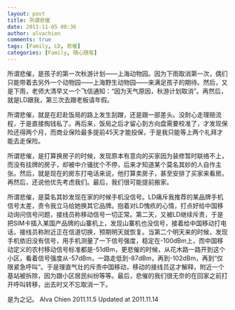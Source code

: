 ```yaml
---
layout: post
title: 所谓悲催
date: 2011-11-05 00:36
author: alvachien
comments: true
tags: [Family, LD, 悲催]
categories: [Family, 随心随笔]
---
```

所谓悲催，是孩子的第一次秋游计划——上海动物园。因为下雨取消第一次，偶们只能带着去另外一个动物园——上海野生动物园——来满足孩子的期待。然后，又是下雨，老师大清早又一个飞信通知：“因为天气原因，秋游计划取消”。再然后，就是LD跟我，第三次去跟老板请年假。

所谓悲催，就是在赶赴饭局的路上发生刮蹭，还是跟一部差头。没耐心走理赔流程，于是直接掏钱私了。再后来，饭局之后才留心到方向盘需要校准了，才发现保险还得两个月，而商业保险最多提前45天才能投保，于是我只能等上两个礼拜才能去走保险。

所谓悲催，是打算换房子的时候，发现原本有意向的买家因为装修暂时联络不上，而没有挂牌的房子，却被中介骚扰个不停，后来才知道某个莫名其妙的人自作主张。然后，就是现在的房东打电话来说，他打算卖房子，甚至安排了买家来看房。再然后，还说他优先考虑我们。最后，我们很可能提前搬家。

所谓悲催，是莫名其妙发现在家的时候手机没信号。LD痛斥我推荐的某品牌手机信号太差，责令我立马给她换其它品牌。抱着对LD愧疚的心情，打点好给中国移动询问信号问题，接线员称移动信号一切正常。第二天，又被LD继续斥责，于是把SIM卡插入某国产品牌的山寨机上，发现山寨机也没信号，接着给中国移动打电话，接线员称附近正在信道切换，预期明天就恢复。当第二个明天来的时候，发现手机依旧没有信号，用手机测量了一下信号强度，稳定在-100dBm上，而中国移动定义的农村移动信号标准都是-51dBm，更悲催的时候，从花木路一路开到这个小区，看着信号强度从-57dBm，一路走低到-87dBm，再到-102dBm，再到“仅限紧急呼叫”。于是理直气壮的斥责中国移动，移动的接线员这才解释，附近一个基站被拆除，因为跟小区居民纠纷等等。最后，悲催的我们很无奈的在回家之前打开呼叫转移，出去时又不忘取消一下。

是为之记。
Alva Chien
2011.11.5
Updated at 2011.11.14

